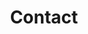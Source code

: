 ---
title: "Contact"
type: "homepage"
intro: >-
  Let's connect! I'm always interested in hearing about new projects and opportunities.
---